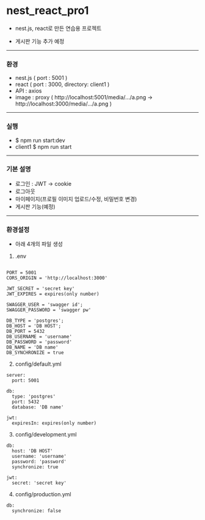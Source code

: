 # nest_react_pro1
* nest.js, react로 만든 연습용 프로젝트

* 게시판 기능 추가 예정

---

### 환경
* nest.js ( port : 5001 )
* react ( port : 3000, directory: client1 )
* API : axios
* image : proxy ( http://localhost:5001/media/.../a.png -> http://localhost:3000/media/.../a.png )

---
### 실행
* $ npm run start:dev
* client1 $ npm run start

---

### 기본 설명
* 로그인 : JWT -> cookie
* 로그아웃
* 마이페이지(프로필 이미지 업로드/수정, 비밀번호 변경)
* 게시판 기능(예정)

---
### 환경설정
* 아래 4개의 파일 생성

1) .env
```

PORT = 5001
CORS_ORIGIN = 'http://localhost:3000'

JWT_SECRET = 'secret key'
JWT_EXPIRES = expires(only number)

SWAGGER_USER = 'swagger id';
SWAGGER_PASSWORD = 'swagger pw'

DB_TYPE = 'postgres';
DB_HOST = 'DB HOST';
DB_PORT = 5432
DB_USERNAME = 'username'
DB_PASSWORD = 'password'
DB_NAME = 'DB name'
DB_SYNCHRONIZE = true
```

2) config/default.yml
```
server:
  port: 5001

db:
  type: 'postgres'
  port: 5432
  database: 'DB name'

jwt:
  expiresIn: expires(only number)
```

3) config/development.yml
```
db:
  host: 'DB HOST'
  username: 'username'
  password: 'password'
  synchronize: true

jwt:
  secret: 'secret key'
```

4) config/production.yml
```
db:
  synchronize: false
```  

  